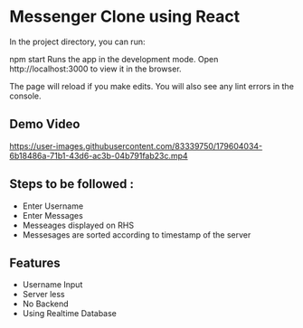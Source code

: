 # Messenger Clone using React

In the project directory, you can run:

npm start
Runs the app in the development mode.
Open http://localhost:3000 to view it in the browser.

The page will reload if you make edits.
You will also see any lint errors in the console.

<h2> Demo Video </h2>

https://user-images.githubusercontent.com/83339750/179604034-6b18486a-71b1-43d6-ac3b-04b791fab23c.mp4

## Steps to be followed :

- Enter Username
- Enter Messages 
- Messeages displayed on RHS
- Messesages are sorted according to timestamp of the server 

## Features

- Username Input
- Server less 
- No Backend
- Using Realtime Database

